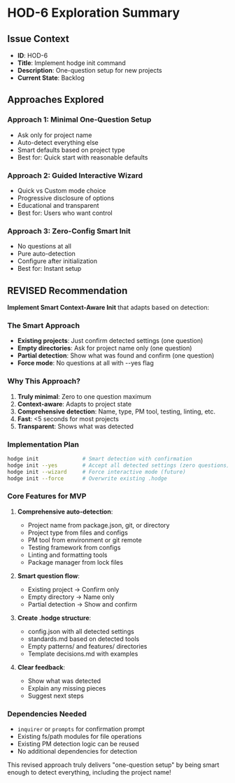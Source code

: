 # HOD-6 Exploration Summary

## Issue Context
- **ID**: HOD-6
- **Title**: Implement hodge init command
- **Description**: One-question setup for new projects
- **Current State**: Backlog

## Approaches Explored

### Approach 1: Minimal One-Question Setup
- Ask only for project name
- Auto-detect everything else
- Smart defaults based on project type
- Best for: Quick start with reasonable defaults

### Approach 2: Guided Interactive Wizard
- Quick vs Custom mode choice
- Progressive disclosure of options
- Educational and transparent
- Best for: Users who want control

### Approach 3: Zero-Config Smart Init
- No questions at all
- Pure auto-detection
- Configure after initialization
- Best for: Instant setup

## REVISED Recommendation

**Implement Smart Context-Aware Init** that adapts based on detection:

### The Smart Approach
- **Existing projects**: Just confirm detected settings (one question)
- **Empty directories**: Ask for project name only (one question)
- **Partial detection**: Show what was found and confirm (one question)
- **Force mode**: No questions at all with --yes flag

### Why This Approach?
1. **Truly minimal**: Zero to one question maximum
2. **Context-aware**: Adapts to project state
3. **Comprehensive detection**: Name, type, PM tool, testing, linting, etc.
4. **Fast**: <5 seconds for most projects
5. **Transparent**: Shows what was detected

### Implementation Plan
```bash
hodge init              # Smart detection with confirmation
hodge init --yes        # Accept all detected settings (zero questions)
hodge init --wizard     # Force interactive mode (future)
hodge init --force      # Overwrite existing .hodge
```

### Core Features for MVP
1. **Comprehensive auto-detection**:
   - Project name from package.json, git, or directory
   - Project type from files and configs
   - PM tool from environment or git remote
   - Testing framework from configs
   - Linting and formatting tools
   - Package manager from lock files
   
2. **Smart question flow**:
   - Existing project → Confirm only
   - Empty directory → Name only
   - Partial detection → Show and confirm
   
3. **Create .hodge structure**:
   - config.json with all detected settings
   - standards.md based on detected tools
   - Empty patterns/ and features/ directories
   - Template decisions.md with examples
   
4. **Clear feedback**:
   - Show what was detected
   - Explain any missing pieces
   - Suggest next steps

### Dependencies Needed
- `inquirer` or `prompts` for confirmation prompt
- Existing fs/path modules for file operations
- Existing PM detection logic can be reused
- No additional dependencies for detection

This revised approach truly delivers "one-question setup" by being smart enough to detect everything, including the project name!